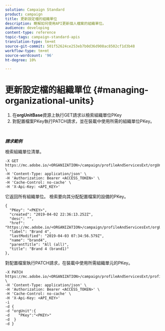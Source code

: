 ```yaml
---
solution: Campaign Standard
product: campaign
title: 更新設定檔的組織單位
description: 瞭解如何使用API更新個人檔案的組織單位。
audience: developing
content-type: reference
topic-tags: campaign-standard-apis
translation-type: tm+mt
source-git-commit: 501f52624ce253eb7b0d36d908ac8502cf1d3b48
workflow-type: tm+mt
source-wordcount: '96'
ht-degree: 10%

---
```



# 更新設定檔的組織單位 {#managing-organizational-units}

1. 在&#x200B;**orgUnitBase**&#x200B;資源上執行GET請求以檢索組織單位PKey
1. 對配置檔案PKey執行PATCH請求，並在裝載中使用所需的組織單位PKey。

<br/>

***請求範例***

檢索組織單位清單。

```
-X GET https://mc.adobe.io/<ORGANIZATION>/campaign/profileAndServicesExt/orgUnitBase/ \
-H 'Content-Type: application/json' \
-H 'Authorization: Bearer <ACCESS_TOKEN>' \
-H 'Cache-Control: no-cache' \
-H 'X-Api-Key: <API_KEY>'
```

它返回所有組織單位。 檢索要向其分配配置檔案的設備的PKey。

```
{
  "PKey": "<PKEY>",
  "created": "2019-04-02 22:36:13.252Z",
  "desc": "",
  "href": "https://mc.adobe.io/<ORGANIZATION>/campaign/profileAndServicesExt/orgUnitBase/<PKEY>",
  "label": "Brand 4",
  "lastModified": "2019-04-03 07:34:56.579Z",
  "name": "brand4",
  "parentTitle": "All (all)",
  "title": "Brand 4 (brand1)"
},
```

對配置檔案執行PATCH請求，在裝載中使用所需組織單元的PKey。

```
-X PATCH https://mc.adobe.io/<ORGANIZATION>/campaign/profileAndServicesExt/profile/<PKEY> \
-H 'Content-Type: application/json' \
-H 'Authorization: Bearer <ACCESS_TOKEN>' \
-H 'Cache-Control: no-cache' \
-H 'X-Api-Key: <API_KEY>'
-i
-d {
-d "orgUnit":{
-d    "PKey":"<PKEY>"
-d  }
-d }
```

<!-- + réponse -->

